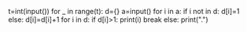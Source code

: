 t=int(input())
for _ in range(t):
  d={}
  a=input()
  for i in a:
    if i not in d:
      d[i]=1 
    else: 
      d[i]=d[i]+1 
  for i in d:
    if d[i]>1:
      print(i)
      break
  else:
    print(".")
